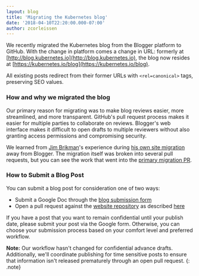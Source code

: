 ```yaml
---
layout: blog
title: 'Migrating the Kubernetes blog'
date: '2018-04-10T22:20:00.000-07:00'
author: zcorleissen
---
```


We recently migrated the Kubernetes blog from the Blogger platform to GitHub. With the change in platform comes a change in URL: formerly at [http://blog.kubernetes.io](http://blog.kubernetes.io), the blog now resides at [https://kubernetes.io/blog](https://kubernetes.io/blog).

All existing posts redirect from their former URLs with `<rel=canonical>` tags, preserving SEO values.

### How and why we migrated the blog

Our primary reason for migrating was to make blog reviews easier, more streamlined, and more transparent. GitHub's pull request process makes it easier for multiple parties to collaborate on reviews. Blogger's web interface makes it difficult to open drafts to multiple reviewers without also granting access permissions and compromising security.

We learned from [Jim Brikman](https://www.ybrikman.com)'s experience during [his own site migration](https://www.ybrikman.com/writing/2015/04/20/migrating-from-blogger-to-github-pages/) away from Blogger. The migration itself was broken into several pull requests, but you can see the work that went into the [primary migration PR](https://github.com/kubernetes/website/pull/7247).

### How to Submit a Blog Post

You can submit a blog post for consideration one of two ways: 

* Submit a Google Doc through the [blog submission form](https://docs.google.com/forms/d/e/1FAIpQLSch_phFYMTYlrTDuYziURP6nLMijoXx_f7sLABEU5gWBtxJHQ/viewform) 
* Open a pull request against the [website repository](https://github.com/kubernetes/website/tree/master/blog) as described [here](/docs/home/contribute/create-pull-request/)

If you have a post that you want to remain confidential until your publish date, please submit your post via the Google form. Otherwise, you can choose your submission process based on your comfort level and preferred workflow.

**Note:** Our workflow hasn't changed for confidential advance drafts. Additionally, we'll coordinate publishing for time sensitive posts to ensure that information isn't released prematurely through an open pull request.
{: .note}
